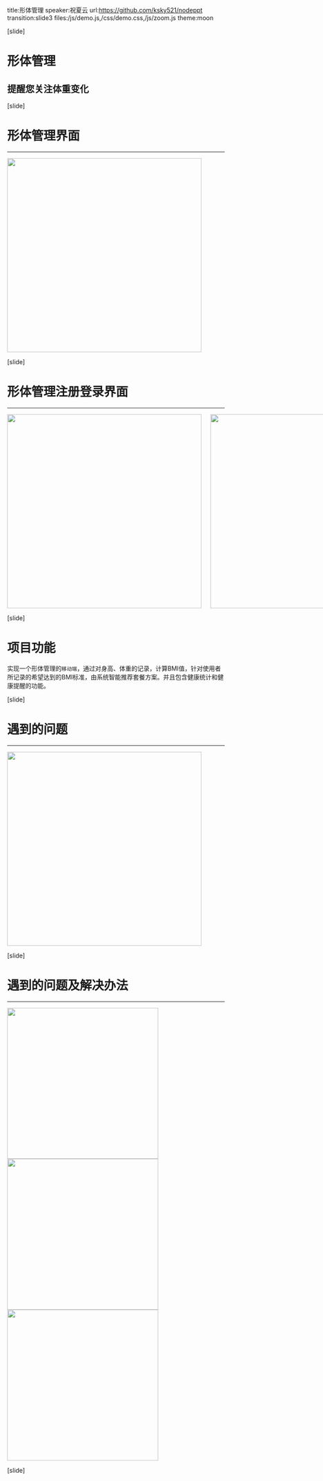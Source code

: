 title:形体管理
speaker:祝夏云
url:https://github.com/ksky521/nodeppt
transition:slide3
files:/js/demo.js,/css/demo.css,/js/zoom.js
theme:moon
<!-- usemathjax:yes -->
[slide]
# 形体管理
## 提醒您关注体重变化
[slide]
# 形体管理界面
-----
<div class="columns">
	<img src="/1.jpg" height="450px">
</div>

[slide]
# 形体管理注册登录界面
-----
<div class="columns">
	<img src="/registr.jpg" height="450px">
	<img src="/login.jpg" height="450px">
</div>

[slide]
# 项目功能
实现一个形体管理的`移动端`，通过对身高、体重的记录，计算BMI值，针对使用者所记录的希望达到的BMI标准，由系统智能推荐套餐方案。并且包含健康统计和健康提醒的功能。

[slide]
# 遇到的问题
-----
<div class="columns1">
	<img src="/1.png" height="450px">
</div>

[slide]
# 遇到的问题及解决办法
-----
<div class="columns3">
	<img src="/2.png" width="350px">
	<img src="/2.png" width="350px">
	<img src="/2.png" width="350px">
	
</div>

[slide]
